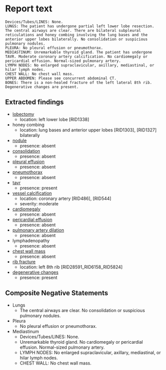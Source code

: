 # Report text

```text
Devices/Tubes/LINES: None.
LUNGS: The patient has undergone partial left lower lobe resection. The central airways are clear. There are bilateral subpleural reticulations and honey combing involving the lung bases and the anterior upper lobes bilaterally. No consolidation or suspicious pulmonary nodules.
PLEURA: No pleural effusion or pneumothorax.
MEDIASTINUM: Unremarkable thyroid gland. The patient has undergone TAVR. Moderate coronary artery calcification. No cardiomegaly or pericardial effusion. Normal-sized pulmonary artery. 
LYMPH NODES: No enlarged supraclavicular, axillary, mediastinal, or hilar lymph nodes.
CHEST WALL: No chest wall mass.
UPPER ABDOMEN: Please see concurrent abdominal CT.
BONES: There is a non-healed fracture of the left lateral 8th rib. Degenerative changes are present.
```

## Extracted findings

- [lobectomy](../../definitions/hood/lobectomy.json)
  - location: left lower lobe \[RID1338\]
- honey combing
  - location: lung bases and anterior upper lobes \[RID1303\], \[RID1327\] bilaterally
- [nodule](../../definitions/hood/pulmonary-nodule.md)
  - presence: absent
- [consolidation](../../definitions/smartreporting/consolidation.txt)
  - presence: absent
- [pleural effusion](../../definitions/hood/pleural-effusion.json)
  - presence: absent
- [pneumothorax](../../definitions/hood/pneumothorax.json)
  - presence: absent
- [tavr](../../definitions/hood/aortic-valve-replacement.json)
  - presence: present
- [vessel calcification](../../definitions/nuance/coronary_artery_calcification.json)
  - location: coronary artery \[RID486\], \[RID544\]
  - severity: moderate
- [cardiomegaly](../../definitions/upmedic/Cardiomegaly.cde.md)
  - presence: absent
- [pericardial effusion](../../definitions/hood/pericardial-effusion.json)
  - presence: absent
- [pulmonary artery dilation](../../definitions/hood/pulmonary-artery-dilation.md)
  - presence: absent
- lymphadenopathy
  - presence: absent
- [chest wall mass](../../definitions/nuance/chest_wall_mass.json)
  - presence: absent
- [rib fracture](../../definitions/hood/rib-fracture.json)
  - location: left 8th rib \[RID28591_RID6158_RID5824\]
- [degenerative changes](../../definitions/nuance/thoracic_spine_degenerative_changes.json)
  - presence: present

## Composite Negative Statements

- Lungs
  - The central airways are clear. No consolidation or suspicious pulmonary nodules.
- Pleura
  - No pleural effusion or pneumothorax.
- Mediastinum
  - Devices/Tubes/LINES: None.
  - Unremarkable thyroid gland. No cardiomegaly or pericardial effusion. Normal-sized pulmonary artery.
  - LYMPH NODES: No enlarged supraclavicular, axillary, mediastinal, or hilar lymph nodes.
  - CHEST WALL: No chest wall mass.
